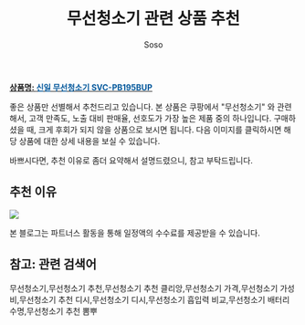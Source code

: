 ﻿---
layout: post
title:  "무선청소기 관련 상품 추천"
author: Soso
categories: [ 디지털/가전 ]
tags: [무선청소기,무선청소기 추천,무선청소기 추천 클리앙,무선청소기 가격,무선청소기 가성비,무선청소기 추천 디시,무선청소기 디시,무선청소기 흡입력 비교,무선청소기 배터리 수명,무선청소기 추천 뽐뿌]
image: https://ads-partners.coupang.com/image1/AOk1ECg-M9cG1S3TABTiJdNWBdTlkjVplUcE-8I82uCaTjjrELBxa6JhzdrJiQ50kOF8qu9BSSwe6_dhQmdeZx5PxPEYq5PKVYWxr_A7O7OMuy3FhzlssGUWmLw93vcub1vbEaYIPm4xlETwMTY1fSEMY7uahKeO7IZdDMxW3LzG5TTuS7QA1w767BnmL8xjzDzJRIfEfr-fyKGxOkB2E6k0pZzMUh9p4CjTqp6v51qE6WVuyuDizEegkskatGdWjIyYNf_8VDcYRl9eBE3wFvj7xmjnV9huv9OMqle_cSdQoVdpj0Q= 
description: "쿠팡에서 무선청소기 관련 상품으로 가장 고객 선호도가 높은 제품 중 하나입니다."
---

<a href="https://link.coupang.com/re/AFFSDP?lptag=AF5673682&pageKey=1681219012&itemId=2863992313&vendorItemId=80755119293&traceid=V0-153-57edc96f6a5fffc0&requestid=20240131144253063115394858&token=31850C%7CMIXED"><b>상품명: <font color='#01579B'>신일 무선청소기 SVC-PB195BUP</font></b></a>

좋은 상품만 선별해서 추천드리고 있습니다.
본 상품은 쿠팡에서 "무선청소기" 와 관련해서, 고객 만족도, 노출 대비 판매율, 선호도가 가장 높은 제품 중의 하나입니다.
구매하셨을 때, 크게 후회가 되지 않을 상품으로 보시면 됩니다. 
다음 이미지를 클릭하시면 해당 상품에 대한 상세 내용을 보실 수 있습니다.

바쁘시다면, 추천 이유로 좀더 요약해서 설명드렸으니, 참고 부탁드립니다.

## 추천 이유 

<a href="https://link.coupang.com/re/AFFSDP?lptag=AF5673682&pageKey=1681219012&itemId=2863992313&vendorItemId=80755119293&traceid=V0-153-57edc96f6a5fffc0&requestid=20240131144253063115394858&token=31850C%7CMIXED"><img src="http://image1.coupangcdn.com/image/vendor_inventory/e9fc/f5c8a571ed38cd9b140210639b1a9cda14238d0963642bc468ec2be0593f.png"></a> 

본 블로그는 파트너스 활동을 통해 일정액의 수수료를 제공받을 수 있습니다.

## 참고: 관련 검색어    
무선청소기,무선청소기 추천,무선청소기 추천 클리앙,무선청소기 가격,무선청소기 가성비,무선청소기 추천 디시,무선청소기 디시,무선청소기 흡입력 비교,무선청소기 배터리 수명,무선청소기 추천 뽐뿌